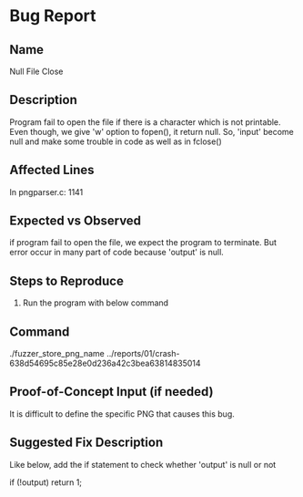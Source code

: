 # Bug Report

## Name

Null File Close

## Description

Program fail to open the file if there is a character which is not printable. 
Even though, we give 'w' option to fopen(), it return null.
So, 'input' become null and make some trouble in code as well as in fclose()

## Affected Lines

In pngparser.c: 1141

## Expected vs Observed

if program fail to open the file, we expect the program to terminate.
But error occur in many part of code because 'output' is null.

## Steps to Reproduce

1. Run the program with below command

## Command

./fuzzer_store_png_name ../reports/01/crash-638d54695c85e28e0d236a42c3bea63814835014

## Proof-of-Concept Input (if needed)

It is difficult to define the specific PNG that causes this bug.

## Suggested Fix Description

Like below, add the if statement to check whether 'output' is null or not

  if (!output)
    return 1;